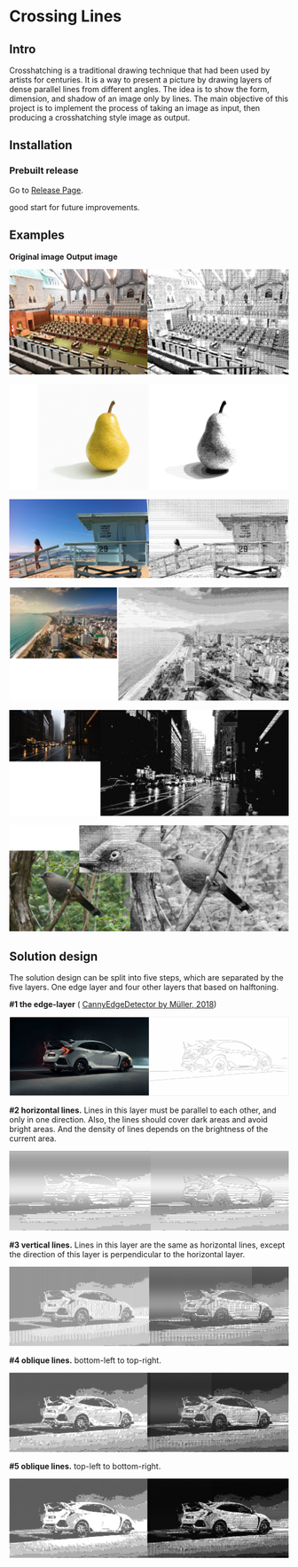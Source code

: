# Crossing Lines


## Intro

Crosshatching is a traditional drawing technique that had been used by artists for centuries. It is a way to present a picture by drawing layers of dense parallel lines from different angles. The idea is to show the form, dimension, and shadow of an image only by lines. The main objective of this project is to implement the process of taking an image as input, then producing a crosshatching style image as output. 

## Installation  
### Prebuilt release  
Go to [Release Page](https://github.com/nakson/Crossing-Lines/releases).  

good start for future improvements.



## Examples

**Original image**                                                                 **Output image**

![co](/pic/co.png)

![peach](.\pic\peach.png)

![beach](\pic\beach.png)

![citybeach](\pic\citybeach.png)

![city](\pic\city.png)

![bird](\pic\bird.png)



## Solution design

The solution design can be split into five steps, which are separated by the five layers. One edge layer and four other layers that based on halftoning.

**#1 the edge-layer** ( [CannyEdgeDetector by Müller, 2018](https://github.com/Milchreis/processing-imageprocessing))

![layer01](.\pic\layer01.jpg)

**#2 horizontal lines.** Lines in this layer must be parallel to each other, and only in one direction. Also, the lines should cover dark areas and avoid bright areas. And the density of lines depends on the brightness of the current area. 

![layer02](\pic\layer02.png)

**#3 vertical lines.** Lines in this layer are the same as horizontal lines, except the direction of this layer is perpendicular to the horizontal layer. 

![layer03](\pic\layer03.png)

**#4 oblique lines.** bottom-left to top-right.

![layer04](\pic\layer04.png)

**#5 oblique lines.** top-left to bottom-right.

![layer05](\pic\layer05.png)

